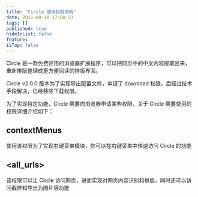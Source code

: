 ```yaml
---
title: 'Circle 使用权限说明'
date: 2021-08-10 17:08:23
tags: []
published: true
hideInList: false
feature: 
isTop: false
---
```

Circle 是一款免费好用的浏览器扩展程序，可以把网页中的中文内容提取出来，重新排版整理成更方便阅读的排版界面。

Circle v2.0.0 版本为了实现导出配置文件，申请了 download 权限，后经过技术手段解决，已经移除下载权限。

为了实现特定功能，Circle 需要向浏览器申请某些权限，关于 Circle 需要使用的权限详细介绍如下：

## contextMenus

使用该权限为了实现右键菜单模块，你可以在右键菜单中快速访问 Circle 的功能

## <all_urls>

该权限可以让 Circle 访问网页，进而实现对网页内容识别和排版，同时还可以访问截屏和导出为图片等功能

